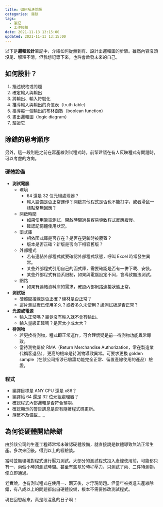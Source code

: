 ```yaml
---
title: 如何解決問題
categories: 雜談
tags:
  - 筆記
  - 工作經驗
date: 2021-11-13 13:15:00
updated: 2021-11-13 13:15:00
---
```



以下是**邏輯設計**筆記中，介紹如何從無到有、設計出邏輯圖的步驟。雖然內容沒頭沒尾、解釋不清，但我想記錄下來，也許會啟發未來的自己。

<!-- more -->

## 如何設計？

1. 描述規格或問題
2. 確定輸入與輸出
3. 將輸出、輸入符號化
4. 推導輸入與輸出的真值表（truth table）
5. 推導每一個輸出的布林函數（boolean function）
6. 畫出邏輯圖（logic diagram）
7. 驗證它

## 除錯的思考順序

另外，這一段則是之前在寫產線測試程式時，前輩建議在有人反映程式有問題時，可以考慮的方向。

### 硬體設備

- **測試電腦**
    - 環境
        + 64 還是 32 位元組處理器？
        + 輸入設備是否正常運作？開啟其他程式是否也不能打字，或者滑鼠一樣點擊無回應？
    - 開啟時間
        + 如果使用筆電測試，開啟時間過長容易導致程式反應緩慢。
        + 確認記憶體使用狀況。
    - 函式庫
        + 相依函式庫是否存在？是否在更新時被覆蓋？
        + 版本是否正確？新版是否向下相容舊版？
    - 外部程式
        + 若有連結外部程式就要確認外部程式狀態，呼叫 Excel 時常發生異常。
        + 某些外部程式引用自己的函式庫，需要確認是否有一併下載、安裝。
        + 某些外部程式有語系限制，如果與電腦設定不同，會導致無法測試。
    - 網路
        + 如果有連結資料庫的需求，確認內部網路連接狀態正常。
- **測試板**
    + 硬體間接線是否正確？線材是否正常？
    + 這片測試板已使用多久？或者多久未使用？該測試板是否正常？
- **光源或電源**
    + 輸入正常嗎？畢竟沒有輸入就不會有輸出。
    + 輸入量級正確嗎？是否太小或太大？
- **待測物**
    + 若更換待測物，程式即正常運作，可合理懷疑是前一待測物功能異常導致。
    + 當待測物屬於 RMA（Return Merchandise Authorization，常在製造業代稱客退品），更高的機率是待測物導致異常。可要求更換 golden sample（在該公司指涉已驗證功能完全正常、留置產線使用的產品）驗證。

### 程式

+ 編譯目標是 ANY CPU 還是 x86？
+ 編譯給 64 還是 32 位元組處理器？
+ 確認程式內部邏輯是否符合預期。
+ 確認顯示的警告訊息是否有隨著程式碼更新。
+ 族繁不及備載……

## 為何從硬體開始除錯

由於該公司的生產工程師常常未確認硬體設備，就直接說是軟體導致無法正常生產。多次來回後，得到以上的經驗談。

當時並無環境對程式進行壓力測試，大部分的測試程式投入產線使用前，可能都只有一、兩個小時的測試時間。甚至有些基於時程壓力，只測試了兩、三件待測物，便立即通過。

老實說，也有測試程式在使用一、兩天後，才浮現問題。但當年被找進去產線除錯，有八成以上的問題都出自硬體設備，根本不需要修改測試程式。

現在回想起來，真是段混亂的日子啊！